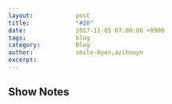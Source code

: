 ```yaml
---
layout:            post
title:             "#26"
date:              2017-11-05 07:00:00 +0900
tags:              blog
category:          Blog
author:            smile-0yen,azihsoyn
excerpt:           
---
```


## Show Notes

